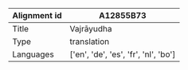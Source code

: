 |Alignment id | A12855B73
| --- | --- 
|Title | Vajrāyudha 
|Type | translation
|Languages | ['en', 'de', 'es', 'fr', 'nl', 'bo']